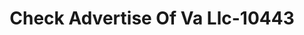 ---
f_zip-code: 22902
f_state-code: VA
title: Check Advertise Of Va Llc-10443
f_phone: 434-295-4658
f_city-only: Charlottesville
f_address: 221 Carlton Road Charlottesville
f_location-unique-id: '10443'
slug: check-advertise-of-va-llc-10443
updated-on: '2024-05-30T13:46:58.046Z'
created-on: '2024-05-30T13:36:59.803Z'
published-on: '2024-05-30T13:54:32.469Z'
f_city-state: cms/city/charlottesville-va.md
f_company: cms/company/check-advertise-of-va-llc.md
f_state: cms/state/virginia.md
layout: '[payday-loan].html'
tags: payday-loan
---